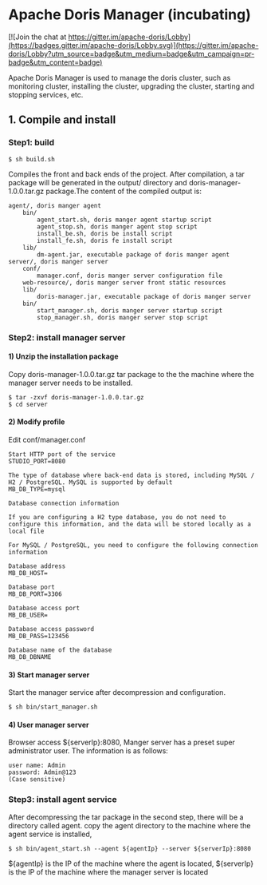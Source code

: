 <!--
Licensed to the Apache Software Foundation (ASF) under one
or more contributor license agreements.  See the NOTICE file
distributed with this work for additional information
regarding copyright ownership.  The ASF licenses this file
to you under the Apache License, Version 2.0 (the
"License"); you may not use this file except in compliance
with the License.  You may obtain a copy of the License at

  http://www.apache.org/licenses/LICENSE-2.0

Unless required by applicable law or agreed to in writing,
software distributed under the License is distributed on an
"AS IS" BASIS, WITHOUT WARRANTIES OR CONDITIONS OF ANY
KIND, either express or implied.  See the License for the
specific language governing permissions and limitations
under the License.
-->

# Apache Doris Manager (incubating)
[![Join the chat at https://gitter.im/apache-doris/Lobby](https://badges.gitter.im/apache-doris/Lobby.svg)](https://gitter.im/apache-doris/Lobby?utm_source=badge&utm_medium=badge&utm_campaign=pr-badge&utm_content=badge)

Apache Doris Manager is used to manage the doris cluster, such as monitoring cluster, installing the cluster, upgrading the cluster, starting and stopping services, etc.

## 1. Compile and install

### Step1: build
```
$ sh build.sh
```
Compiles the front and back ends of the project. After compilation, a tar package will be generated in the output/ directory and doris-manager-1.0.0.tar.gz package.The content of the compiled output is:
```
agent/, doris manger agent
    bin/
        agent_start.sh, doris manger agent startup script
        agent_stop.sh, doris manger agent stop script
        install_be.sh, doris be install script
        install_fe.sh, doris fe install script
    lib/
        dm-agent.jar, executable package of doris manger agent
server/, doris manger server
    conf/
        manager.conf, doris manger server configuration file
    web-resource/, doris manger server front static resources
    lib/
        doris-manager.jar, executable package of doris manger server
    bin/
        start_manager.sh, doris manger server startup script
        stop_manager.sh, doris manger server stop script
```

### Step2: install manager server
#### 1) Unzip the installation package
Copy doris-manager-1.0.0.tar.gz tar package to the the machine where the manager server needs to be installed.
```
$ tar -zxvf doris-manager-1.0.0.tar.gz
$ cd server
```
#### 2) Modify profile
Edit conf/manager.conf
```$xslt
Start HTTP port of the service
STUDIO_PORT=8080

The type of database where back-end data is stored, including MySQL / H2 / PostgreSQL. MySQL is supported by default
MB_DB_TYPE=mysql

Database connection information

If you are configuring a H2 type database, you do not need to configure this information, and the data will be stored locally as a local file

For MySQL / PostgreSQL, you need to configure the following connection information

Database address
MB_DB_HOST=

Database port
MB_DB_PORT=3306

Database access port
MB_DB_USER=

Database access password
MB_DB_PASS=123456

Database name of the database
MB_DB_DBNAME
```

#### 3) Start manager server
Start the manager service after decompression and configuration.
```
$ sh bin/start_manager.sh
```
#### 4) User manager server
Browser access ${serverIp}:8080, Manger server has a preset super administrator user. The information is as follows:
```
user name: Admin
password: Admin@123
(Case sensitive)
```

### Step3: install agent service
After decompressing the tar package in the second step, there will be a directory called agent. copy the agent directory to the
machine where the agent service is installed,
```
$ sh bin/agent_start.sh --agent ${agentIp} --server ${serverIp}:8080
```
${agentIp} is the IP of the machine where the agent is located, ${serverIp} is the IP of the machine where the manager server is located

